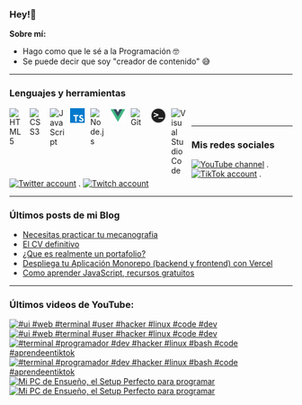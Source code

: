 ### Hey!👋
**Sobre mí:**
- Hago como que le sé a la Programación 🤓 
- Se puede decir que soy "creador de contenido" 😅

---
### Lenguajes y herramientas

<img align="left" alt="HTML5" width="26px" src="https://cdn.jsdelivr.net/gh/devicons/devicon/icons/html5/html5-original.svg" style="padding-right:10px;" />
<img align="left" alt="CSS3" width="26px" src="https://cdn.jsdelivr.net/gh/devicons/devicon/icons/css3/css3-original.svg" style="padding-right:10px;" />
<img align="left" alt="JavaScript" width="26px" src="https://cdn.jsdelivr.net/gh/devicons/devicon/icons/javascript/javascript-original.svg" style="padding-right:10px;" />
<img align="left" alt="Typescript" width="26px" src="https://raw.githubusercontent.com/github/explore/80688e429a7d4ef2fca1e82350fe8e3517d3494d/topics/typescript/typescript.png" style="padding-right:10px;" />
<img align="left" alt="Node.js" width="26px" src="https://cdn.jsdelivr.net/gh/devicons/devicon/icons/nodejs/nodejs-original.svg" style="padding-right:10px;" />
<img align="left" alt="Vue" width="26px" src="https://raw.githubusercontent.com/github/explore/80688e429a7d4ef2fca1e82350fe8e3517d3494d/topics/vue/vue.png" style="padding-right:10px;" />
<img align="left" alt="Git" width="26px" src="https://cdn.jsdelivr.net/gh/devicons/devicon/icons/git/git-original.svg" style="padding-right:10px;" />
<img align="left" alt="Terminal" width="26px" src="https://raw.githubusercontent.com/github/explore/d92924b1d925bb134e308bd29c9de6c302ed3beb/topics/terminal/terminal.png" style="padding-right:10px;" />
<img align="left" alt="Visual Studio Code" width="26px" src="https://cdn.jsdelivr.net/gh/devicons/devicon/icons/vscode/vscode-original.svg" style="padding-right:10px;" />

<br>

---
### Mis redes sociales

[![YouTube channel](https://img.shields.io/youtube/channel/subscribers/UCKMWXwHYoy920OFEN_BM5VQ?style=social)](https://www.youtube.com/@doneberdev)
 . [![TikTok account](https://img.shields.io/endpoint?logo=TikTok&style=social&url=https%3A%2F%2Fdoneber.dev%2Ftiktok-counter%2F)](https://www.tiktok.com/@doneberdev)
 . [![Twitter account](https://img.shields.io/twitter/follow/doneberdev?label=Followers&style=social)](https://twitter.com/doneberdev)
 . [![Twitch account](https://img.shields.io/twitch/status/doneberdev?style=social)](https://twitch.tv/doneberdev)
 
---
### Últimos posts de mi Blog

<!-- BLOG-POST-LIST:START -->
- [Necesitas practicar tu mecanografia](https://doneber.dev/blog/necesitas-practicar-tu-mecanografia/)
- [El CV definitivo](https://doneber.dev/blog/el-cv-definitivo/)
- [¿Que es realmente un portafolio?](https://doneber.dev/blog/que-es-realmente-un-portafolio/)
- [Despliega tu Aplicación Monorepo &lpar;backend y frontend&rpar; con Vercel](https://doneber.dev/blog/despliega-tu-aplicaci%C3%B3n-monorepo-backend-y-frontend-con-vercel/)
- [Como aprender JavaScript, recursos gratuitos](https://doneber.dev/blog/como-aprender-javascript-recursos-gratuitos/)
<!-- BLOG-POST-LIST:END -->
 
---
### Últimos videos de YouTube:

<!-- BEGIN YOUTUBE-CARDS -->
[![#ui #web #terminal #user #hacker #linux #code #dev](https://ytcards.demolab.com/?id=ZjBT1BT_HWw&title=%23ui+%23web+%23terminal+%23user+%23hacker+%23linux+%23code+%23dev&lang=en&timestamp=1704339095&background_color=%230f0f0f&title_color=%23ffffff&stats_color=%23dedede&max_title_lines=1&width=250&border_radius=5&duration=47 "#ui #web #terminal #user #hacker #linux #code #dev")](https://www.youtube.com/watch?v=ZjBT1BT_HWw#gh-dark-mode-only)[![#ui #web #terminal #user #hacker #linux #code #dev](https://ytcards.demolab.com/?id=ZjBT1BT_HWw&title=%23ui+%23web+%23terminal+%23user+%23hacker+%23linux+%23code+%23dev&lang=en&timestamp=1704339095&background_color=%230d1117&title_color=%23ffffff&stats_color=%23dedede&max_title_lines=1&width=250&border_radius=5&duration=47 "#ui #web #terminal #user #hacker #linux #code #dev")](https://www.youtube.com/watch?v=ZjBT1BT_HWw#gh-light-mode-only)
[![#terminal #programador #dev #hacker #linux #bash #code #aprendeentiktok](https://ytcards.demolab.com/?id=J_MO3fj2MFs&title=%23terminal+%23programador+%23dev+%23hacker+%23linux+%23bash+%23code+%23aprendeentiktok&lang=en&timestamp=1704256236&background_color=%230f0f0f&title_color=%23ffffff&stats_color=%23dedede&max_title_lines=1&width=250&border_radius=5&duration=54 "#terminal #programador #dev #hacker #linux #bash #code #aprendeentiktok")](https://www.youtube.com/watch?v=J_MO3fj2MFs#gh-dark-mode-only)[![#terminal #programador #dev #hacker #linux #bash #code #aprendeentiktok](https://ytcards.demolab.com/?id=J_MO3fj2MFs&title=%23terminal+%23programador+%23dev+%23hacker+%23linux+%23bash+%23code+%23aprendeentiktok&lang=en&timestamp=1704256236&background_color=%230d1117&title_color=%23ffffff&stats_color=%23dedede&max_title_lines=1&width=250&border_radius=5&duration=54 "#terminal #programador #dev #hacker #linux #bash #code #aprendeentiktok")](https://www.youtube.com/watch?v=J_MO3fj2MFs#gh-light-mode-only)
[![Mi PC de Ensueño, el Setup Perfecto para programar](https://ytcards.demolab.com/?id=ShsK-Cb3RCw&title=Mi+PC+de+Ensue%C3%B1o%2C+el+Setup+Perfecto+para+programar&lang=en&timestamp=1704071912&background_color=%230f0f0f&title_color=%23ffffff&stats_color=%23dedede&max_title_lines=1&width=250&border_radius=5&duration=307 "Mi PC de Ensueño, el Setup Perfecto para programar")](https://www.youtube.com/watch?v=ShsK-Cb3RCw#gh-dark-mode-only)[![Mi PC de Ensueño, el Setup Perfecto para programar](https://ytcards.demolab.com/?id=ShsK-Cb3RCw&title=Mi+PC+de+Ensue%C3%B1o%2C+el+Setup+Perfecto+para+programar&lang=en&timestamp=1704071912&background_color=%230d1117&title_color=%23ffffff&stats_color=%23dedede&max_title_lines=1&width=250&border_radius=5&duration=307 "Mi PC de Ensueño, el Setup Perfecto para programar")](https://www.youtube.com/watch?v=ShsK-Cb3RCw#gh-light-mode-only)
<!-- END YOUTUBE-CARDS -->

